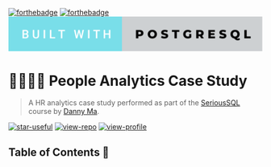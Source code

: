 [![forthebadge](https://forthebadge.com/images/badges/contains-technical-debt.svg)](https://forthebadge.com) [![forthebadge](https://forthebadge.com/images/badges/powered-by-coffee.svg)](https://forthebadge.com) [![forthebadge](https://github.com/iaks23/People-Analytics-Case-Study/blob/main/img/built-with-postgresql.svg)](https://forthebadge.com)

# 👨‍👩‍👧‍👦 People Analytics Case Study

> A HR analytics case study performed as part of the [SeriousSQL](https://www.datawithdanny.com) course by [Danny Ma](https://www.linkedin.com/in/datawithdanny/).

[![star-useful](https://img.shields.io/badge/🌟-If%20useful-red.svg)](https://shields.io) 
[![view-repo](https://img.shields.io/badge/View-Repo-blueviolet)](https://github.com/iaks23?tab=repositories)
[![view-profile](https://img.shields.io/badge/Go%20To-Profile-orange)](https://github.com/iaks23)

## Table of Contents 📖
